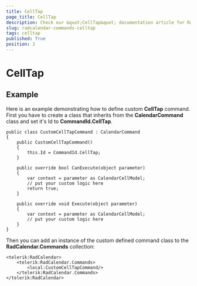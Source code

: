 ```yaml
---
title: CellTap
page_title: CellTap
description: Check our &quot;CellTap&quot; documentation article for RadCalendar for UWP control.
slug: radcalendar-commands-celltap
tags: celltap
published: True
position: 2
---
```


# CellTap



## Example

Here is an example demonstrating how to define custom **CellTap** command. First you have to create a class that inherits from the **CalendarCommand** class and set it's Id to **CommandId.CellTap**.
        

	public class CustomCellTapCommand : CalendarCommand
	{
	    public CustomCellTapCommand()
	    {
	        this.Id = CommandId.CellTap;
	    }
	
	    public override bool CanExecute(object parameter)
	    {
	        var context = parameter as CalendarCellModel;
	        // put your custom logic here
	        return true;
	    }
	
	    public override void Execute(object parameter)
	    {
	        var context = parameter as CalendarCellModel;
	        // put your custom logic here
	    }
	}


Then you can add an instance of the custom defined command class to the **RadCalendar.Commands** collection:
        
	<telerik:RadCalendar>
	    <telerik:RadCalendar.Commands>
	        <local:CustomCellTapCommand/>
	    </telerik:RadCalendar.Commands>
	</telerik:RadCalendar>
